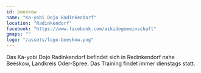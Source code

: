 ```yaml
---
id: beeskow
name: "Ka-yobi Dojo Radinkendorf"
location: "Radinkendorf"
facebook: "https://www.facebook.com/aikidogemeinschaft"
gmaps: ""
logo: "/assets/logo-beeskow.png"
---
```

Das Ka-yobi Dojo Radinkendorf befindet sich in Redinkendorf nahe Beeskow, Landkreis Oder-Spree. Das Training findet immer dienstags statt.